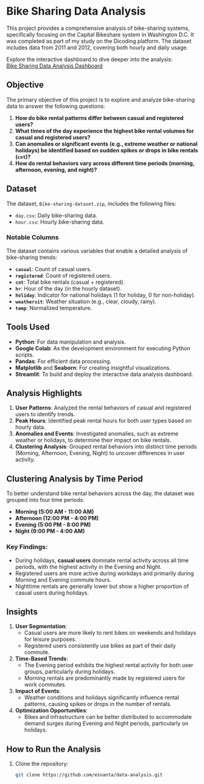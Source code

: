 # Bike Sharing Data Analysis

This project provides a comprehensive analysis of bike-sharing systems, specifically focusing on the Capital Bikeshare system in Washington D.C. It was completed as part of my study on the Dicoding platform. The dataset includes data from 2011 and 2012, covering both hourly and daily usage.

Explore the interactive dashboard to dive deeper into the analysis:  
[Bike Sharing Data Analysis Dashboard](https://esnanta-bikesharing-analysis.streamlit.app/)

## Objective
The primary objective of this project is to explore and analyze bike-sharing data to answer the following questions:

1. **How do bike rental patterns differ between casual and registered users?**
2. **What times of the day experience the highest bike rental volumes for casual and registered users?**
3. **Can anomalies or significant events (e.g., extreme weather or national holidays) be identified based on sudden spikes or drops in bike rentals (`cnt`)?**
4. **How do rental behaviors vary across different time periods (morning, afternoon, evening, and night)?**

## Dataset
The dataset, `Bike-sharing-dataset.zip`, includes the following files:

- `day.csv`: Daily bike-sharing data.
- `hour.csv`: Hourly bike-sharing data.

### Notable Columns
The dataset contains various variables that enable a detailed analysis of bike-sharing trends:

- **`casual`**: Count of casual users.
- **`registered`**: Count of registered users.
- **`cnt`**: Total bike rentals (casual + registered).
- **`hr`**: Hour of the day (in the hourly dataset).
- **`holiday`**: Indicator for national holidays (1 for holiday, 0 for non-holiday).
- **`weathersit`**: Weather situation (e.g., clear, cloudy, rainy).
- **`temp`**: Normalized temperature.

## Tools Used
- **Python**: For data manipulation and analysis.
- **Google Colab**: As the development environment for executing Python scripts.
- **Pandas**: For efficient data processing.
- **Matplotlib** and **Seaborn**: For creating insightful visualizations.
- **Streamlit**: To build and deploy the interactive data analysis dashboard.

## Analysis Highlights
1. **User Patterns**: Analyzed the rental behaviors of casual and registered users to identify trends.
2. **Peak Hours**: Identified peak rental hours for both user types based on hourly data.
3. **Anomalies and Events**: Investigated anomalies, such as extreme weather or holidays, to determine their impact on bike rentals.
4. **Clustering Analysis**: Grouped rental behaviors into distinct time periods (Morning, Afternoon, Evening, Night) to uncover differences in user activity.

## Clustering Analysis by Time Period
To better understand bike rental behaviors across the day, the dataset was grouped into four time periods:

- **Morning (5:00 AM - 11:00 AM)**  
- **Afternoon (12:00 PM - 4:00 PM)**  
- **Evening (5:00 PM - 8:00 PM)**  
- **Night (9:00 PM - 4:00 AM)**  

### Key Findings:
- During holidays, **casual users** dominate rental activity across all time periods, with the highest activity in the Evening and Night.  
- Registered users are more active during workdays and primarily during Morning and Evening commute hours.  
- Nighttime rentals are generally lower but show a higher proportion of casual users during holidays.

## Insights
1. **User Segmentation**:
   - Casual users are more likely to rent bikes on weekends and holidays for leisure purposes.
   - Registered users consistently use bikes as part of their daily commute.
2. **Time-Based Trends**:
   - The Evening period exhibits the highest rental activity for both user groups, particularly during holidays.
   - Morning rentals are predominantly made by registered users for work commutes.
3. **Impact of Events**:
   - Weather conditions and holidays significantly influence rental patterns, causing spikes or drops in the number of rentals.
4. **Optimization Opportunities**:
   - Bikes and infrastructure can be better distributed to accommodate demand surges during Evening and Night periods, particularly on holidays.

## How to Run the Analysis
1. Clone the repository:
   ```bash
   git clone https://github.com/esnanta/data-analysis.git
